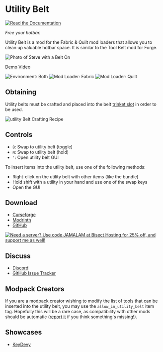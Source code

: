 # Utility Belt

[![Read the Documentation](https://cdn.jsdelivr.net/npm/@intergrav/devins-badges@2/assets/cozy/documentation/ghpages_vector.svg)](https://docs.jamalam.tech/utility-belt/about/)

_Free your hotbar._

Utility Belt is a mod for the Fabric & Quilt mod loaders that allows you to clean up valuable hotbar space. It is
similar to the Tool Belt mod for Forge.

![Photo of Steve with a Belt On](https://github.com/JamCoreModding/utility-belt/blob/1.19.3/readme-assets/wide.png?raw=true)

[Demo Video](https://github.com/JamCoreModding/utility-belt/blob/1.19.3/readme-assets/demo.webm?raw=true)

![Environment: Both](https://img.shields.io/badge/environment-both-4caf50?style=flat-square)
![Mod Loader: Fabric](https://img.shields.io/badge/mod%20loader-fabric-d64541?style=flat-square)
![Mod Loader: Quilt](https://img.shields.io/badge/mod%20loader-quilt-1967d5?style=flat-square)

## Obtaining

Utility belts must be crafted and placed into the belt [trinket slot](https://github.com/emilyploszaj/trinkets) in order
to be used.

![utility Belt Crafting Recipe](https://github.com/JamCoreModding/utility-belt/blob/1.19.3/readme-assets/crafting.png?raw=true)

## Controls

- `B`: Swap to utility belt (toggle)
- `N`: Swap to utility belt (hold)
- `'`: Open utility belt GUI

To insert items into the utility belt, use one of the following methods:

- Right-click on the utility belt with other items (like the bundle)
- Hold shift with a utility in your hand and use one of the swap keys
- Open the GUI

## Download

- [Curseforge](https://curseforge.com/mc-mods/utility-belt)
- [Modrinth](https://modrinth.com/mod/utility-belt)
- [GitHub](https://github.com/JamCoreModding/utility-belt/releases/latest)

[![Need a server? Use code JAMALAM at Bisect Hosting for 25% off, and support me as well!](https://www.bisecthosting.com/partners/custom-banners/bed9e0dd-9142-4d6e-8683-b593593c11ff.webp)](https://bisecthosting.com/jamalam)

## Discuss

- [Discord](https://discord.jamalam.tech)
- [GitHub Issue Tracker](https://github.com/JamCoreModding/utility-belt/issues)

## Modpack Creators

If you are a modpack creator wishing to modify the list of tools that can be inserted into the utility belt, you may use
the `allow_in_utility_belt` item tag. Hopefully this will be a rare case, as compatibility with other mods should be
automatic ([report it](https://github.com/JamCoreModding/utility-belt/issues/new) if you think something's missing!).

## Showcases

- [KeyDevy](https://www.youtube.com/watch?v=xLFoTJpR_h8)
